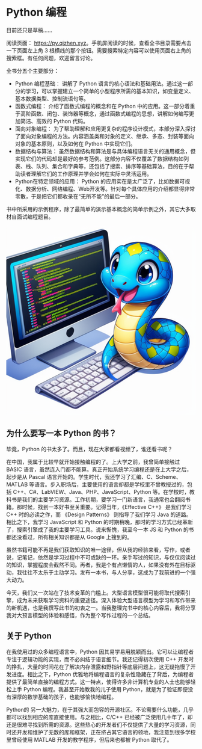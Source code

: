 # Python 编程

目前还只是草稿......

阅读页面： <https://py.qizhen.xyz>。手机屏阅读的时候，查看全书目录需要点击一下页面左上角 3 根横线的那个按钮。需要搜索特定内容可以使用页面右上角的搜索框。有任何问题，欢迎留言讨论。

全书分五个主要部分：

* Python 编程基础： 讲解了 Python 语言的核心语法和基础用法。通过这一部分的学习，可以掌握建立一个简单的小型程序所需的基本知识，如变量定义、基本数据类型、控制流语句等。
* 函数式编程： 介绍了函数式编程的概念和在 Python 中的应用。这一部分着重于高阶函数、闭包、装饰器等概念，通过函数式编程的思想，讲解如何编写更加简洁、高效的 Python 代码。
* 面向对象编程： 为了帮助理解和应用更复杂的程序设计模式，本部分深入探讨了面向对象编程的方法。内容涵盖类和对象的定义、继承、多态、封装等面向对象的基本原则，以及如何在 Python 中实现它们。
* 数据结构与算法： 虽然数据结构和算法是与具体编程语言无关的通用概念，但实现它们的代码却是最好的参考范例。这部分内容不仅覆盖了数据结构如列表、栈、队列、集合和字典等，还包括了搜索、排序等基础算法，目的在于帮助读者理解它们的工作原理并学会如何在实际中灵活运用。
* Python在特定领域的应用： Python 的应用实在是太广泛了，比如数据可视化、数据分析、网络编程、Web开发等。针对每个具体应用的介绍都显得非常零散，于是把它们都收录在“无所不能”的最后一部分。

书中所采用的示例程序，除了最简单的演示基本概念的简单示例之外，其它大多取材自面试编程题目。

![images/000.png](images/000.png)



## 为什么要写一本 Python 的书？

毕竟，Python 的书太多了。而且，现在大家都看视频了，谁还看书呢？

在中国，我属于比较早就开始接触编程的了。上大学之前，我曾简单接触过 BASIC 语言，虽然连入门都不能算。真正开始系统学习编程还是在上大学之后，起步是从 Pascal 语言开始的。学生时代，我还学习了汇编、C、Scheme、MATLAB 等语言。步入职场后，主要使用的语言却都是学校里不曾教授过的，包括 C++、C#、LabVIEW、Java、PHP、JavaScript、Python 等。在学校时，教科书是我们的主要学习资源。工作初期，要学习一门新语言，我通常也会翻阅书籍。那时候，找到一本好书至关重要。记得当年，《Effective C++》 是我们学习 C++ 时的必读之作，而 《Design Patterns》 则指导了我们学习 Java 的道路。相比之下，我学习 JavaScript 和 Python 的时期稍晚，那时的学习方式已经革新了，搜索引擎成了我的主要学习工具。说来惭愧，我至今一本 JS 和 Python 的书都还没看过，所有相关知识都是从 Google 上搜到的。

虽然书籍可能不再是我们获取知识的唯一途径，但从我的经验来看，写作，或者说，记笔记，依然是学习过程中不可或缺的一环。亲手写过的知识，与仅仅阅读过的知识，掌握程度会截然不同。再者，我是个有点懒惰的人，如果没有外在目标驱动，我往往不太乐于主动学习。发布一本书，与人分享，这成为了我前进的一个强大动力。

今天，我们又一次站在了技术变革的门槛上。大型语言模型很可能将取代搜索引擎，成为未来获取学习资料的重要途径。深入体验大型语言模型为学习和写作带来的新机遇，也是我撰写此书的初衷之一。当我整理完书中的核心内容后，我将分享我对大预言模型的体验和感悟，作为整个写作过程的一个总结。


## 关于 Python

在我使用过的众多编程语言中，Python 因其易学易用脱颖而出。它可以让编程者专注于逻辑功能的实现，而不必纠结于语言细节。我还记得初次使用 C++ 开发时的挣扎，大量的时间花在了解决内存泄露和野指针等底层问题上，这无疑拖慢了开发进度。相比之下，Python 优雅地将编程语言的复杂性隐藏在了背后，为编程者提供了最简单直接的编程方式。这一特点，使得许多非计算机专业的人士也能够轻松上手 Python 编程。我甚至开始教我的儿子使用 Python，就是为了验证即便没有深厚的数学基础的孩子，也能够愉快地编程。

Python的 另一大魅力，在于其强大而包容的开源社区。不论需要什么功能，几乎都可以找到相应的库直接使用。与之相比，C/C++ 已经被广泛使用几十年了，却还是很难寻找到所需的资源。这些热心的开发者们不仅提供了大量的学习资源，同时还开发和维护了无数的库和框架，正在挤占其它语言的领地，我注意到很多学校里曾经使用 MATLAB 开发的教学程序，但后来也都被 Python 取代了。



